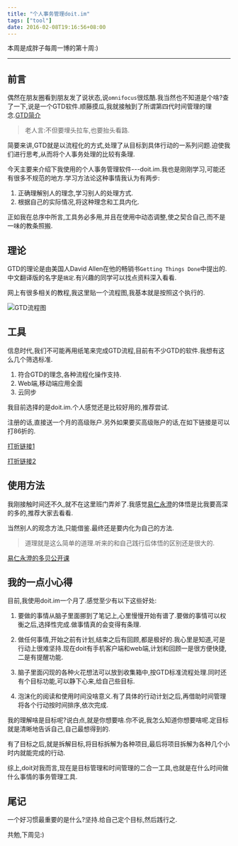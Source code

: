 ```yaml
---
title: "个人事务管理doit.im"
tags: ["tool"]
date: 2016-02-08T19:16:56+08:00
---
```


本周是成胖子每周一博的第十周:)

---

## 前言

偶然在朋友圈看到朋友发了说状态,说`omnifocus`很炫酷.我当然也不知道是个啥?查了一下,说是一个GTD软件.顺藤摸瓜,我就接触到了所谓第四代时间管理的理念.[GTD简介](https://en.wikipedia.org/wiki/Getting_Things_Done)

>老人言:不但要埋头拉车,也要抬头看路.

简要来讲,GTD就是以流程化的方式,处理了从目标到具体行动的一系列问题.迫使我们进行思考,从而将个人事务处理的比较有条理.

<!--more-->

今天主要来介绍下我使用的个人事务管理软件---doit.im.我也是刚刚学习,可能还有很多不规范的地方.学习方法论这种事情我认为有两步:

1. 正确理解别人的理念,学习别人的处理方式.
2. 根据自己的实际情况,将这种理念和工具内化.

正如我在总序中所言,工具务必多用,并且在使用中动态调整,使之契合自己,而不是一味的教条照搬.

## 理论

GTD的理论是由美国人David Allen在他的畅销书`Getting Things Done`中提出的.中文翻译版的名字是`搞定`.有兴趣的同学可以找点资料深入看看.

网上有很多相关的教程,我这里贴一个流程图,我基本就是按照这个执行的.

![GTD流程图](http://www.mlocn.com/wp-content/uploads/2015/01/o_GTD-CN.jpg)

## 工具

信息时代,我们不可能再用纸笔来完成GTD流程,目前有不少GTD的软件.我想有这么几个筛选标准.

1. 符合GTD的理念,各种流程化操作支持.
2. Web端,移动端应用全面
3. 云同步

我目前选择的是doit.im.个人感觉还是比较好用的,推荐尝试.

注册的话,直接送一个月的高级账户.另外如果要买高级账户的话,在如下链接是可以打86折的.

[打折链接1](http://blog.hiddenwangcc.com/)

[打折链接2](http://xbeta.info/doitim.htm)

## 使用方法

我刚接触时间还不久,就不在这里班门弄斧了.我感觉[易仁永澄](http://blog.hiddenwangcc.com/)的体悟是比我要高深的多的,推荐大家去看看.

当然别人的观念方法,只能借鉴.最终还是要内化为自己的方法.

>道理就是这么简单的道理.听来的和自己践行后体悟的区别还是很大的.

[易仁永澄的多贝公开课](http://www.duobei.com/course/1680163027;JSESSIONID=fd47cc03-205a-44c6-903b-6f4f29b61191)

## 我的一点小心得

目前,我使用doit.im一个月了.感觉至少有以下这些好处:

1. 要做的事情从脑子里面挪到了笔记上,心里慢慢开始有谱了.要做的事情可以权衡之后,选择性完成.做事情真的会变得有条理.

2. 做任何事情,开始之前有计划,结束之后有回顾,都是极好的.我心里是知道,可是行动上很难坚持.现在doit有手机客户端和web端,计划和回顾一是很方便快捷,二是有提醒功能.

3. 脑子里面闪现的各种火花想法可以放到收集箱中,按GTD标准流程处理.同时还有个目标功能,可以静下心来,给自己些目标.

4. 泡沫化的阅读和使用时间没啥意义.有了具体的行动计划之后,再借助时间管理将各个行动按时间排序,依次完成.

我的理解啥是目标呢?说白点,就是你想要啥.你不说,我怎么知道你想要啥呢.定目标就是清晰地告诉自己,自己最想得到的.

有了目标之后,就是拆解目标,将目标拆解为各种项目,最后将项目拆解为各种几个小时内就能完成的行动.

综上,doit对我而言,现在是目标管理和时间管理的二合一工具,也就是在什么时间做什么事情的事务管理工具.

## 尾记

一个好习惯最重要的是什么?坚持.给自己定个目标,然后践行之.

共勉,下周见:)
